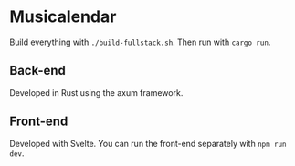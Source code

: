 # Musicalendar

Build everything with `./build-fullstack.sh`.
Then run with `cargo run`.

## Back-end

Developed in Rust using the axum framework.

## Front-end

Developed with Svelte.
You can run the front-end separately with `npm run dev`.
